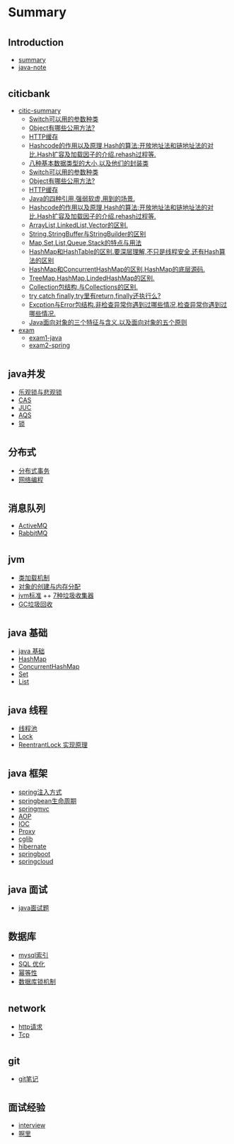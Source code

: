 # Summary


#  
   ## Introduction
   + [summary](README.md)
   + [java-note](Book.md)
  
#   
   ## citicbank   
   + [citic-summary](citicbank/CITIC-SUMMARY.md)
       - [Switch可以用的参数种类](citicbank/study/2.md)
       - [Object有哪些公用方法?](citicbank/study/3.md)
       - [HTTP缓存](citicbank/study/4.md)
       - [Hashcode的作用以及原理,Hash的算法:开放地址法和链地址法的对比.Hash扩容及加载因子的介绍.rehash过程等.](citicbank/citicbank/study/6.md)
       - [八种基本数据类型的大小,以及他们的封装类](citicbank/study/1.md)
       - [Switch可以用的参数种类](citicbank/study/2.md)
       - [Object有哪些公用方法?](citicbank/study/3.md)
       - [HTTP缓存](citicbank/study/4.md)
       - [Java的四种引用,强弱软虚,用到的场景.](citicbank/study/5.md)
       - [Hashcode的作用以及原理,Hash的算法:开放地址法和链地址法的对比.Hash扩容及加载因子的介绍.rehash过程等.](citicbank/study/6.md)
       - [ArrayList,LinkedList,Vector的区别.](citicbank/study/7.md)    
       - [String,StringBuffer与StringBuilder的区别](citicbank/study/8.md)
       - [Map,Set,List,Queue,Stack的特点与用法](citicbank/study/9.md)
       - [HashMap和HashTable的区别.要深层理解,不只是线程安全,还有Hash算法的区别](citicbank/study/10.md)
       - [HashMap和ConcurrentHashMap的区别,HashMap的底层源码.](citicbank/study/11.md)
       - [TreeMap,HashMap,LindedHashMap的区别.](citicbank/study/12.md)
       - [Collection包结构,与Collections的区别.](citicbank/study/13.md)
       - [try catch finally,try里有return,finally还执行么?](citicbank/study/14.md)
       - [Excption与Error包结构.非检查异常你遇到过哪些情况,检查异常你遇到过哪些情况.](citicbank/study/15.md)
       - [Java面向对象的三个特征与含义.以及面向对象的五个原则](citicbank/study/16.md)
   + [exam](citicbank/EXAM-SUMMARY.md)
       - [exam1-java](citicbank/exam/exam1.md)
       - [exam2-spring](citicbank/exam/exam2.md)
       


#   
   ## java并发     
  + [乐观锁与悲观锁](并发/乐观锁与悲观锁.md)
  + [CAS](并发/CAS.md)
  + [JUC](并发/JUC.md)
  + [AQS](并发/AQS原理.md)
  + [锁](并发/锁.md)

#    
   ## 分布式     
  + [分布式事务](分布式/分布式事务.md)
  + [网络编程](分布式/网络编程.md)

#
   ## 消息队列
   + [ActiveMQ](消息队列/ActiveMQ.md)   
   + [RabbitMQ](消息队列/RabbitMQ.md)

#
   ## jvm
   + [类加载机制](jvm/类加载机制.md)
   + [对象的创建与内存分配](jvm/对象的创建与内存分配.md)
   + [jvm标准](jvm/jvm标准.md)
   ++ [7种垃圾收集器](jvm/垃圾收集器.md)
   + [GC垃圾回收](jvm/GC.md)

#
   ## java 基础
   + [java 基础](java基础/java基础.md)
   + [HashMap](java基础/HashMap.md)
   + [ConcurrentHashMap](java基础/ConcurrentHashMap.md)
   + [Set](java基础/Set.md)
   + [List](java基础/List.md)

#
   ## java 线程
   + [线程池](java线程/java多线程.md)
   + [Lock](java线程/lock.md)
   + [ReentrantLock 实现原理](java线程/ReentrantLock.md)

#
   ## java 框架
   + [spring注入方式](java框架/spring/spring注入方式.md)
   + [springbean生命周期](java框架/spring/SpringBean生命周期.md)
   + [springmvc](java框架/spring/SpringMVC.md)
   + [AOP](java框架/spring/AOP.md)
   + [IOC](java框架/spring/Ioc.md)
   + [Proxy](java框架/spring/proxy.md)
   + [cglib](java框架/spring/cglib.md)
   + [hibernate](java框架/hibernate.md)
   + [springboot](java框架/springboot.md)
   + [springcloud](java框架/springcloud.md)

#   
   ## java 面试
   - [java面试题](java面试题.md)

#
   ## 数据库
   - [mysql索引](数据库/MySQL/mysql索引.md)
   - [SQL 优化](数据库/MySQL/SQL优化.md)
   - [幂等性](数据库/幂等性.md)
   - [数据库锁机制](数据库/数据库锁机制.md)
   
# 
   ## network
   - [http请求](network/http.md)
   - [Tcp](network/TCP三次协议.md)

# 
   ## git 
   - [git笔记](git/gitnote.md)
   
# 
   ## 面试经验
   - [interview](面试经验/interview.md)
   - [啊里](面试经验/阿里大佬面试题.md)

       
